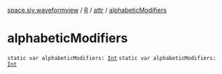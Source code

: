 [space.siy.waveformview](../../index.md) / [R](../index.md) / [attr](index.md) / [alphabeticModifiers](./alphabetic-modifiers.md)

# alphabeticModifiers

`static var alphabeticModifiers: `[`Int`](https://kotlinlang.org/api/latest/jvm/stdlib/kotlin/-int/index.html)
`static var alphabeticModifiers: `[`Int`](https://kotlinlang.org/api/latest/jvm/stdlib/kotlin/-int/index.html)